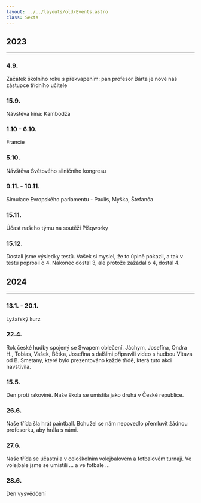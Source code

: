 ```yaml
---
layout: ../../layouts/old/Events.astro
class: Sexta
---
```

## 2023
---
### 4.9.
Začátek školního roku s překvapením: pan profesor Bárta je nově náš zástupce třídního učitele

### 15.9.
Návštěva kina: Kambodža

### 1.10 - 6.10.
Francie

### 5.10.
Návštěva Světového silničního kongresu

### 9.11. - 10.11.
Simulace Evropského parlamentu - Paulis, Myška, Štefanča

### 15.11.
Účast našeho týmu na soutěži Pišqworky

### 15.12.
Dostali jsme výsledky testů. Vašek si myslel, že to úplně pokazil, a tak v testu poprosil o 4. Nakonec dostal 3, ale protože zažádal o 4, dostal 4.

## 2024
---
### 13.1. - 20.1.
Lyžařský kurz

### 22.4.
Rok české hudby spojený se Swapem oblečení. Jáchym, Josefína, Ondra H., Tobias, Vašek, Bětka, Josefína s dalšími připravili video s hudbou Vltava od B. Smetany, které bylo prezentováno každé třídě, která tuto akci navštívila.

### 15.5.
Den proti rakovině. Naše škola se umístila jako druhá v České republice.

### 26.6.
Naše třída šla hrát paintball. Bohužel se nám nepovedlo přemluvit žádnou profesorku, aby hrála s námi.

### 27.6.
Naše třída se účastnila v celoškolním volejbalovém a fotbalovém turnaji. Ve volejbale jsme se umístili ... a ve fotbale ...

### 28.6.
Den vysvědčení
